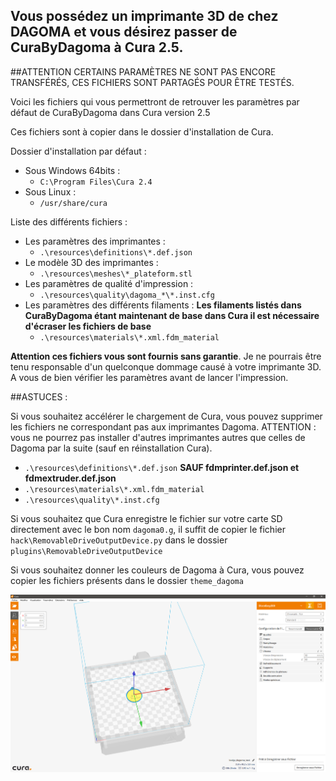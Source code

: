 ## Vous possédez un imprimante 3D de chez DAGOMA et vous désirez passer de CuraByDagoma à Cura 2.5.

##ATTENTION CERTAINS PARAMÈTRES NE SONT PAS ENCORE TRANSFÉRÉS, CES FICHIERS SONT PARTAGÉS POUR ÊTRE TESTÉS.

Voici les fichiers qui vous permettront de retrouver les paramètres par défaut de CuraByDagoma dans Cura version 2.5

Ces fichiers sont à copier dans le dossier d'installation de Cura.

Dossier d'installation par défaut :
- Sous Windows 64bits :
  - `C:\Program Files\Cura 2.4`
- Sous Linux :
  - `/usr/share/cura`

Liste des différents fichiers :
- Les paramètres des imprimantes :
  - `.\resources\definitions\*.def.json`
- Le modèle 3D des imprimantes :
  - `.\resources\meshes\*_plateform.stl`
- Les paramètres de qualité d'impression :
  - `.\resources\quality\dagoma_*\*.inst.cfg`
- Les paramètres des différents filaments : **Les filaments listés dans CuraByDagoma étant maintenant de base dans Cura il est nécessaire d'écraser les fichiers de base**
  - `.\resources\materials\*.xml.fdm_material`

**Attention ces fichiers vous sont fournis sans garantie**. Je ne pourrais être tenu responsable d'un quelconque dommage causé à votre imprimante 3D. A vous de bien vérifier les paramètres avant de lancer l'impression.

##ASTUCES :

Si vous souhaitez accélérer le chargement de Cura, vous pouvez supprimer les fichiers ne correspondant pas aux imprimantes Dagoma.
ATTENTION : vous ne pourrez pas installer d'autres imprimantes autres que celles de Dagoma par la suite (sauf en réinstallation Cura).
- `.\resources\definitions\*.def.json` **SAUF fdmprinter.def.json  et  fdmextruder.def.json**
- `.\resources\materials\*.xml.fdm_material`
- `.\resources\quality\*.inst.cfg`

Si vous souhaitez que Cura enregistre le fichier sur votre carte SD directement avec le bon nom `dagoma0.g`, il suffit de copier le fichier `hack\RemovableDriveOutputDevice.py` dans le dossier `plugins\RemovableDriveOutputDevice`

Si vous souhaitez donner les couleurs de Dagoma à Cura, vous pouvez copier les fichiers présents dans le dossier `theme_dagoma`

![GitHub Logo](/theme_dagoma/preview.png)
